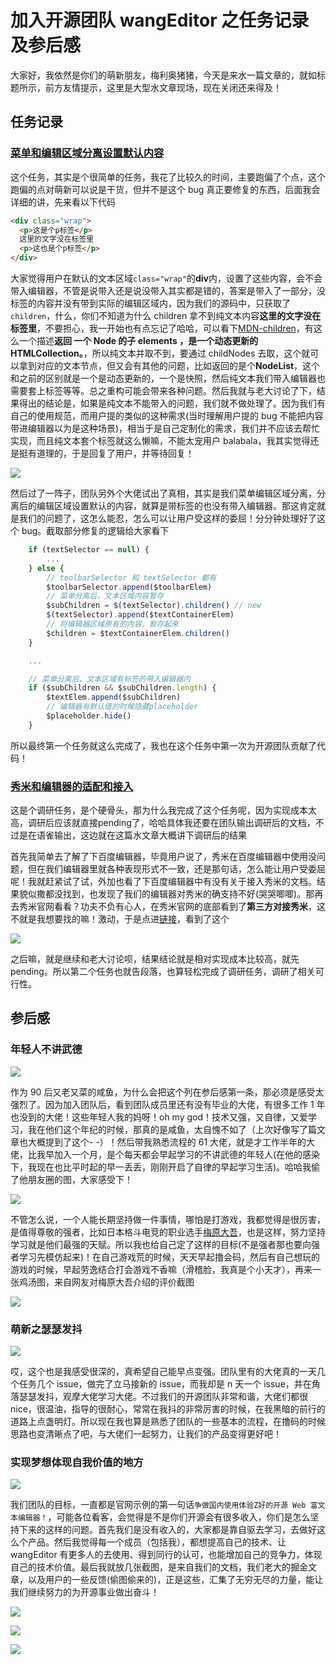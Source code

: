 # 加入开源团队 wangEditor 之任务记录及参后感

大家好，我依然是你们的萌新朋友，梅利奥猪猪，今天是来水一篇文章的，就如标题所示，前方友情提示，这里是大型水文章现场，现在关闭还来得及！

## 任务记录

### [菜单和编辑区域分离设置默认内容](<(https://github.com/wangeditor-team/wangEditor/issues/3000)>)

这个任务，其实是个很简单的任务，我花了比较久的时间，主要跑偏了个点，这个跑偏的点对萌新可以说是干货，但并不是这个 bug 真正要修复的东西，后面我会详细的讲，先来看以下代码

```html
<div class="wrap">
  <p>这是个p标签</p>
  这里的文字没在标签里
  <p>这也是个p标签</p>
</div>
```

大家觉得用户在默认的文本区域`class="wrap"`的**div**内，设置了这些内容，会不会带入编辑器，不管是说带入还是说没带入其实都是错的，答案是带入了一部分，没标签的内容并没有带到实际的编辑区域内，因为我们的源码中，只获取了`children`，什么，你们不知道为什么 children 拿不到纯文本内容**这里的文字没在标签里**，不要担心，我一开始也有点忘记了哈哈，可以看下[MDN-children](https://developer.mozilla.org/zh-CN/docs/Web/API/ParentNode/children)，有这么一个描述**返回 一个 Node 的子 elements ，是一个动态更新的 HTMLCollection。**，所以纯文本并取不到，要通过 childNodes 去取，这个就可以拿到对应的文本节点，但又会有其他的问题，比如返回的是个**NodeList**，这个和之前的区别就是一个是动态更新的，一个是快照，然后纯文本我们带入编辑器也需要套上标签等等。总之重构可能会带来各种问题。然后我就与老大讨论了下，结果得出的结论是，如果是纯文本不能带入的问题，我们就不做处理了。因为我们有自己的使用规范，而用户提的类似的这种需求(当时理解用户提的 bug 不能把内容带进编辑器以为是这种场景)，相当于是自己定制化的需求，我们并不应该去帮忙实现，而且纯文本套个标签就这么懒嘛，不能太宠用户 balabala，我其实觉得还是挺有道理的，于是回复了用户，并等待回复！

![](./images/after-join/issue-answer.png)

然后过了一阵子，团队另外个大佬试出了真相，其实是我们菜单编辑区域分离，分离后的编辑区域设置默认的内容，就算是带标签的也没有带入编辑器。那这肯定就是我们的问题了，这怎么能忍，怎么可以让用户受这样的委屈！分分钟处理好了这个 bug。截取部分修复的逻辑给大家看下

```ts
    if (textSelector == null) {
        ...
    } else {
        // toolbarSelector 和 textSelector 都有
        $toolbarSelector.append($toolbarElem)
        // 菜单分离后，文本区域内容暂存
        $subChildren = $(textSelector).children() // new
        $(textSelector).append($textContainerElem)
        // 将编辑器区域原有的内容，暂存起来
        $children = $textContainerElem.children()
    }

    ...

    // 菜单分离后，文本区域有标签的带入编辑器内
    if ($subChildren && $subChildren.length) {
        $textElem.append($subChildren)
        // 编辑器有默认值的时候隐藏placeholder
        $placeholder.hide()
    }
```

所以最终第一个任务就这么完成了，我也在这个任务中第一次为开源团队贡献了代码！

### [秀米和编辑器的适配和接入](https://github.com/wangeditor-team/wangEditor/issues/2803)

这是个调研任务，是个硬骨头，那为什么我完成了这个任务呢，因为实现成本太高，调研后应该就直接pending了，哈哈具体我还要在团队输出调研后的文档，不过是在语雀输出，这边就在这篇水文章大概讲下调研后的结果

首先我简单去了解了下百度编辑器，毕竟用户说了，秀米在百度编辑器中使用没问题，但在我们编辑器里就各种表现形式不一致，还是那句话，怎么能让用户受委屈呢！我就赶紧试了试，外加也看了下百度编辑器中有没有关于接入秀米的文档。结果貌似撒都没找到，也发现了我们的编辑器对秀米的确支持不好(哭哭唧唧)。那再去秀米官网看看？功夫不负有心人，在秀米官网的底部看到了**第三方对接秀米**，这不就是我想要找的嘛！激动，于是点进[链接](https://r.xiumi.us/board/v5/2a5va/16516964)，看到了这个

![](./images/after-join/xiumi.jpg)

之后嘛，就是继续和老大讨论呗，结果结论就是相对实现成本比较高，就先pending。所以第二个任务也就告段落，也算轻松完成了调研任务，调研了相关可行性。

## 参后感

### 年轻人不讲武德

![](./images/after-join/fight.jpg)

作为 90 后又老又菜的咸鱼，为什么会把这个列在参后感第一条，那必须是感受太强烈了。因为加入团队后，看到团队成员里还有没有毕业的大佬，有很多工作 1 年也没到的大佬！这些年轻人我的妈呀！oh my god！技术又强，又自律，又爱学习，我在他们这个年纪的时候，那真的是咸鱼，太自愧不如了（上次好像写了篇文章也大概提到了这个- -）！然后带我熟悉流程的 61 大佬，就是才工作半年的大佬，比我早加入一个月，是个每天都会早起学习的不讲武德的年轻人(在他的感染下，我现在也比平时起的早一丢丢，刚刚开启了自律的早起学习生活)。哈哈我偷了他朋友圈的图，大家感受下！

![](./images/after-join/yong-time.jpg)

不管怎么说，一个人能长期坚持做一件事情，哪怕是打游戏，我都觉得是很厉害，是值得尊敬的强者，比如日本格斗电竞的职业选手[梅原大吾](https://www.bilibili.com/video/BV13b411G7bB?from=search&seid=1176602793208406247)，也是这样，努力坚持学习就是他们最强的天赋。所以我也给自己定了这样的目标(不是强者那也要向强者学习先模仿起来)！在自己游戏荒的时候，天天早起撸会码，然后有自己想玩的游戏的时候，早起劳逸结合打会游戏不香嘛（滑稽脸，我真是个小天才），再来一张鸡汤图，来自网友对梅原大吾介绍的评价截图

![](./images/after-join/mydw.jpg)

### 萌新之瑟瑟发抖

![](./images/after-join/dou.jpg)

哎，这个也是我感受很深的，真希望自己能早点变强。团队里有的大佬真的一天几个任务几个 issue，做完了立马接新的 issue，而我却是 n 天一个 issue，并在角落瑟瑟发抖，观摩大佬学习大佬。不过我们的开源团队非常和谐，大佬们都很 nice，很温油，指导的很耐心，常常在我抖的非常厉害的时候，在我黑暗的前行的道路上点盏明灯。所以现在我也算是熟悉了团队的一些基本的流程，在撸码的时候思路也变清晰点了吧，与大佬们一起努力，让我们的产品变得更好吧！

### 实现梦想体现自我价值的地方

![](./images/after-join/dream.jpg)

我们团队的目标，一直都是官网示例的第一句话`争做国内使用体验Z好的开源 Web 富文本编辑器！`，可能各位看客，会觉得是不是你们开源会有很多收入，你们是怎么坚持下来的这样的问题。首先我们是没有收入的，大家都是靠自驱去学习，去做好这么个产品。然后我觉得每一个成员（包括我），都想提高自己的技术、让 wangEditor 有更多人的去使用、得到同行的认可，也能增加自己的竞争力，体现自己的技术价值。最后我就放几张截图，是来自我们的文档，我们老大的掘金文章，以及用户的一些反馈(偷图偷来的)，正是这些，汇集了无穷无尽的力量，能让我们继续努力的为开源事业做出奋斗！

![](./images/after-join/good-reason.jpg)

![](./images/after-join/target.jpg)

![](./images/after-join/letter.jpg)
